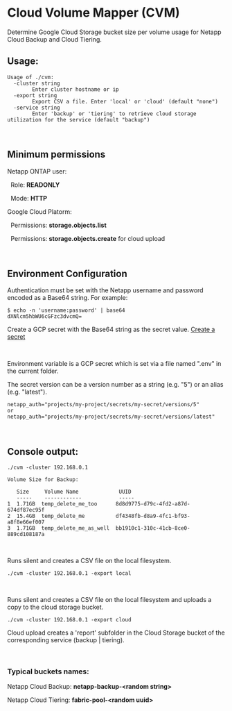 # Cloud Volume Mapper (CVM)

Determine Google Cloud Storage bucket size per volume usage for Netapp Cloud Backup and Cloud Tiering.

## Usage:
```
Usage of ./cvm:
  -cluster string
        Enter cluster hostname or ip
  -export string
        Export CSV a file. Enter 'local' or 'cloud' (default "none")
  -service string
        Enter 'backup' or 'tiering' to retrieve cloud storage utilization for the service (default "backup")
```
<br>


## Minimum permissions

Netapp ONTAP user:

&nbsp; Role: **READONLY**

&nbsp; Mode: **HTTP**

Google Cloud Platorm:

&nbsp; Permissions: **storage.objects.list**

&nbsp; Permissions: **storage.objects.create** for cloud upload

<br>

## Environment Configuration

Authentication must be set with the Netapp username and password encoded as a Base64 string. For example:
```
$ echo -n 'username:password' | base64
dXNlcm5hbWU6cGFzc3dvcmQ=
```
Create a GCP secret with the Base64 string as the secret value. [Create a secret](https://cloud.google.com/secret-manager/docs/creating-and-accessing-secrets#secretmanager-create-secret-console)

<br>

Environment variable is a GCP secret which is set via a file named ".env" in the current folder.

The secret version can be a version number as a string (e.g. "5") or an alias (e.g. "latest").

```
netapp_auth="projects/my-project/secrets/my-secret/versions/5"
or
netapp_auth="projects/my-project/secrets/my-secret/versions/latest"
```

<br>

## Console output:
```
./cvm -cluster 192.168.0.1

Volume Size for Backup:

   Size     Volume Name             UUID                                  
   -----    ------------            -----                                 
1  1.71GB  temp_delete_me_too      8d8d9775-d79c-4fd2-a87d-674df87ec95f  
2  15.4GB  temp_delete_me          df4348fb-d8a9-4fc1-bf93-a8f8e66ef007  
3  1.71GB  temp_delete_me_as_well  bb1910c1-310c-41cb-8ce0-889cd108187a
```
<br>

Runs silent and creates a CSV file on the local filesystem.
```
./cvm -cluster 192.168.0.1 -export local
```
<br>

Runs silent and creates a CSV file on the local filesystem and uploads a copy to the cloud storage bucket.
```
./cvm -cluster 192.168.0.1 -export cloud
```


Cloud upload creates a 'report' subfolder in the Cloud Storage bucket of the corresponding service (backup | tiering).

<br>

### Typical buckets names:

Netapp Cloud Backup: **netapp-backup-\<random string>**

Netapp Cloud Tiering: **fabric-pool-\<random uuid>**
